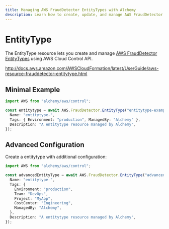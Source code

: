 ```yaml
---
title: Managing AWS FraudDetector EntityTypes with Alchemy
description: Learn how to create, update, and manage AWS FraudDetector EntityTypes using Alchemy Cloud Control.
---
```


# EntityType

The EntityType resource lets you create and manage [AWS FraudDetector EntityTypes](https://docs.aws.amazon.com/frauddetector/latest/userguide/) using AWS Cloud Control API.

http://docs.aws.amazon.com/AWSCloudFormation/latest/UserGuide/aws-resource-frauddetector-entitytype.html

## Minimal Example

```ts
import AWS from "alchemy/aws/control";

const entitytype = await AWS.FraudDetector.EntityType("entitytype-example", {
  Name: "entitytype-",
  Tags: { Environment: "production", ManagedBy: "Alchemy" },
  Description: "A entitytype resource managed by Alchemy",
});
```

## Advanced Configuration

Create a entitytype with additional configuration:

```ts
import AWS from "alchemy/aws/control";

const advancedEntityType = await AWS.FraudDetector.EntityType("advanced-entitytype", {
  Name: "entitytype-",
  Tags: {
    Environment: "production",
    Team: "DevOps",
    Project: "MyApp",
    CostCenter: "Engineering",
    ManagedBy: "Alchemy",
  },
  Description: "A entitytype resource managed by Alchemy",
});
```

